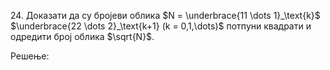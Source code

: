 $24.$ Доказати да су бројеви облика $N = \underbrace{11 \dots 1}_\text{k}$ $\underbrace{22 \dots 2}_\text{k+1} (k = 0,1,\dots)$ потпуни квадрати и одредити број облика $\sqrt{N}$. 


Решење:


